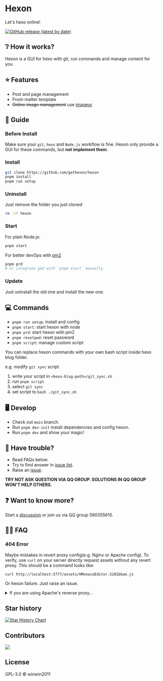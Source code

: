 # Hexon

Let's hexo online! 

[![GitHub release (latest by date)](https://img.shields.io/github/v/release/gethexon/hexon?style=flat-square)](https://github.com/gethexon/hexon/releases/)

## ❔ How it works?

Hexon is a GUI for hexo with git, run commands and manage content for you.

## ⭐️ Features

- Post and page management
- Front-matter template
- ~~Online image management~~ use [imageur](https://github.com/YuJianghao/imageur)

## 📘 Guide

### Before Install

Make sure your `git`, `hexo` and `Node.js` workflow is fine. Hexon only provide a GUI for these commands, but **not implement them**.

### Install

```bash
git clone https://github.com/gethexon/hexon
pnpm install
pnpm run setup
```

### Uninstall

Just remove the folder you just cloned

```bash
rm -rf hexon
```

### Start

For plain Node.js:

```bash
pnpm start
```

For better devOps with [pm2](https://pm2.keymetrics.io/)

```bash
pnpm prd
# or integrate pm2 with `pnpm start` manually
```

### Update

Just uninstall the old one and install the new one.

## 💻 Commands

- `pnpm run setup`: install and config
- `pnpm start`: start hexon with node
- `pnpm prd`: start hexon with pm2
- `pnpm resetpwd`: reset password
- `pnpm script`: manage custom script

You can replace hexon commands with your own bash script inside hexo blog folder.

e.g. modify `git sync` script
1. write your script in `<hexo-blog-path>/git_sync.sh`
2. run `pnpm script`
3. select `git sync` 
4. set script to `bash ./git_sync.sh`

## 🖥️ Develop

- Check out `main` branch.
- Run `pnpm dev-init` install dependencies and config hexon.
- Run `pnpm dev` and show your magic!

## 💩 Have trouble?

- Read FAQs below.
- Try to find answer in [issue list](https://github.com/gethexon/hexon/issues).
- Raise an [issue](https://github.com/gethexon/hexon/issues/new).

**TRY NOT ASK QUESTION VIA QQ GROUP. SOLUTIONS IN QQ GROUP WON'T HELP OTHERS.**


## ❓ Want to know more?

Start a [discussion](https://github.com/gethexon/hexon/discussions) or join us via QQ group 590355610.

## 👌🏻 FAQ

### 404 Error

Maybe mistakes in revert proxy config(e.g. Nginx or Apache config). To verify, use `curl` on your server directly request assets without any revert proxy. This should be a command looks like:

```bash
curl http://localhost:5777/assets/HMonacoEditor.5101bbae.js
```

Or hexon failure. Just raise an issue.

<details>
  <summary>If you are using Apache's reverse proxy...</summary>
Please make sure to add `AllowEncodedSlashes NoDecode` in your `VirtualHost` configuration, and add `nocanon` at the end of the `ProxyPass` setting. 
    
See https://stackoverflow.com/questions/52034899/express-nodejs-server-through-apache-proxy-error-404-for-route-with-express-par
    
and https://stackoverflow.com/questions/4390436/need-to-allow-encoded-slashes-on-apache

Example:
```conf
<VirtualHost *:443>
    ServerName blog-admin.example.com

    SSLCertificateFile /etc/certificates/example.com.crt
    SSLCertificateKeyFile /etc/certificates/example.com.key
    SSLCertificateChainFile /etc/certificates/example.com.crt

    SSLEngine On
    SSLProxyEngine On
    ProxyRequests Off
    ProxyPreserveHost On
    AllowEncodedSlashes NoDecode

    ProxyPass / http://localhost:5777/ nocanon
    ProxyPassReverse / http://localhost:5777/
</VirtualHost>
```
</details>

## Star history

[![Star History Chart](https://api.star-history.com/svg?repos=gethexon/hexon&type=Date)](https://star-history.com/#gethexon/hexon&Date)

## Contributors

<a href="https://github.com/gethexon/hexon/graphs/contributors">
  <img src="https://contrib.rocks/image?repo=gethexon/hexon" />
</a>

## License

GPL-3.0 © winwin2011
